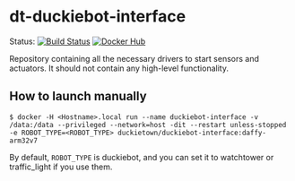 # dt-duckiebot-interface

Status:
[![Build Status](http://build-arm.duckietown.org/job/Docker%20Autobuild%20-%20dt-duckiebot-interface/badge/icon.svg)](http://build-arm.duckietown.org/job/Docker%20Autobuild%20-%20dt-duckiebot-interface/)
[![Docker Hub](https://img.shields.io/docker/pulls/duckietown/dt-duckiebot-interface.svg)](https://hub.docker.com/r/duckietown/dt-duckiebot-interface)

Repository containing all the necessary drivers to start sensors and actuators.
It should not contain any high-level functionality.

## How to launch manually

```$ docker -H <Hostname>.local run --name duckiebot-interface -v /data:/data --privileged --network=host -dit --restart unless-stopped -e ROBOT_TYPE=<ROBOT_TYPE> duckietown/duckiebot-interface:daffy-arm32v7```

By default, `ROBOT_TYPE` is duckiebot, and you can set it to watchtower or traffic_light if you use them.
